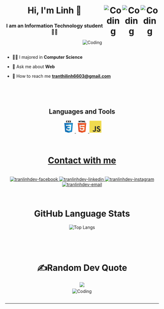 <!--![cat](https://i.pinimg.com/originals/3a/52/c2/3a52c228f20b43ca529aeadd7f45b8e8.gif)-->
<!-- https://developers.giphy.com/branch/master/static/api-512d36c09662682717108a38bbb5c57d.gif -->

<h1 align="center" >
  Hi, I'm Linh 👋
  <img align="right" alt="Coding" heigt ="60" width="60" src="https://img2.thuthuatphanmem.vn/uploads/2018/12/31/hinh-anh-dong-de-thuong_112054094.gif"> 
  <img align="right" alt="Coding" heigt ="60" width="60" src="https://img2.thuthuatphanmem.vn/uploads/2018/12/31/hinh-anh-dong-de-thuong_112054094.gif"> 
  <img align="right" alt="Coding" heigt ="60" width="60" src="https://img2.thuthuatphanmem.vn/uploads/2018/12/31/hinh-anh-dong-de-thuong_112054094.gif"> 
</h1>
<h3 align="center">I am an Information Technology student 👩‍💻
</h3>
<img align="right" alt="Coding" heigt ="50" width="250"  src="https://www.freeimg.cn/i/2024/01/12/65a08bf4d1279.gif"> 
<!--<p align="left"> <img src="https://komarev.com/ghpvc/?username=tliinh&label=Profile%20views&color=0e75b6&style=flat" alt="tliinh" /> </p> -->

<br>  
<br>
  
- 👩‍🎓 I majored in **Computer Science**

- 💬 Ask me about **Web**

- 📧 How to reach me **tranthilinh6603@gmail.com**
  
<br>
<br>
<br>

<h2 align="center">  Languages and Tools</h2>
 
<p align="center">  <a href="https://www.w3schools.com/css/" target="_blank" rel="noreferrer"> 
  <img src="https://raw.githubusercontent.com/devicons/devicon/master/icons/css3/css3-original-wordmark.svg" alt="css3" width="40" height="40"/>  <a href="https://www.w3.org/html/" target="_blank" rel="noreferrer"> <img src="https://raw.githubusercontent.com/devicons/devicon/master/icons/html5/html5-original-wordmark.svg" alt="html5" width="40" height="40"/> </a> <a  </a> 
<a href="https://www.javascript.com" target="_blank" rel="noreferrer"> <img src="https://raw.githubusercontent.com/devicons/devicon/master/icons/javascript/javascript-original.svg" alt="javascript" width="40" height="40"/></p>
</br> 
<h1 align="center">Contact with me </h1>
<br>
<!-- https://icons8.com -->
<div align="center">
 
  <a href="https://www.facebook.com/" target="blank">
    <img src="https://img.icons8.com/bubbles/100/000000/facebook-new.png" alt="tranlinhdev-facebook" />
  </a>
  <a href="https://www.linkedin.com/in/tr%E1%BA%A7n-linh-87045827/" target="blank">
    <img src="https://img.icons8.com/bubbles/100/000000/linkedin.png" alt="tranlinhdev-linkedin" />
  </a>
  <a href="https://www.instagram.com//" target="blank">
    <img src="https://img.icons8.com/bubbles/100/000000/instagram.png" alt="tranlinhdev-instagram" />
  </a>
  <a href="mailto:tranthilinh6603@gmail.com" target="top">
    <img src="https://img.icons8.com/bubbles/100/000000/apple-mail.png" alt="tranlinhdev-email" />
  </a>
</div>
</p>
</br>

<h1 align ="center" >GitHub Language Stats</h1>
<div align="center">
   
   ![Top Langs](https://github-readme-stats.vercel.app/api/top-langs/?username=tliinh&layout=compact)
     
   </br> 
   </br>
  </br> 
  
<h1> ✍️Random Dev Quote </h1>  
   <img src="https://quotes-github-readme.vercel.app/api?type=horizontal&theme=radical">
   <br>
   <img align="center" alt="Coding" heigt ="160" width="160" src="https://lh3.googleusercontent.com/-AmmRR2s2eUg/ZWyJLrsnfDI/AAAAAAAAEJY/y006PXGDqVE5WohFmv5t6a3OHfxgTxiOwCNcBGAsYHQ/h240/loading.png"> 
   
   </div>


</br>





---


